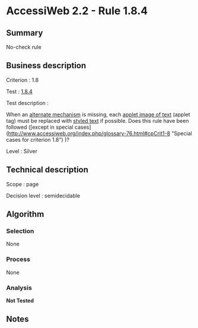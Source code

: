 # AccessiWeb 2.2 - Rule 1.8.4

## Summary

No-check rule

## Business description

Criterion : 1.8

Test : [1.8.4](http://www.accessiweb.org/index.php/accessiweb-22-english-version.html#test-1-8-4)

Test description :

When an [alternate
mechanism](http://www.accessiweb.org/index.php/glossary-76.html#mMecaRempl)
is missing, each [applet image of
text](http://www.accessiweb.org/index.php/glossary-76.html#mImgTextApplet)
(applet tag) must be replaced with [styled
text](http://www.accessiweb.org/index.php/glossary-76.html#mTexteStyle)
if possible. Does this rule have been followed ([except in special cases] (http://www.accessiweb.org/index.php/glossary-76.html#cpCrit1-8 "Special cases for criterion 1.8") )?

Level : Silver

## Technical description

Scope : page

Decision level :
semidecidable

## Algorithm

### Selection

None

### Process

None

### Analysis

**Not Tested**

## Notes


